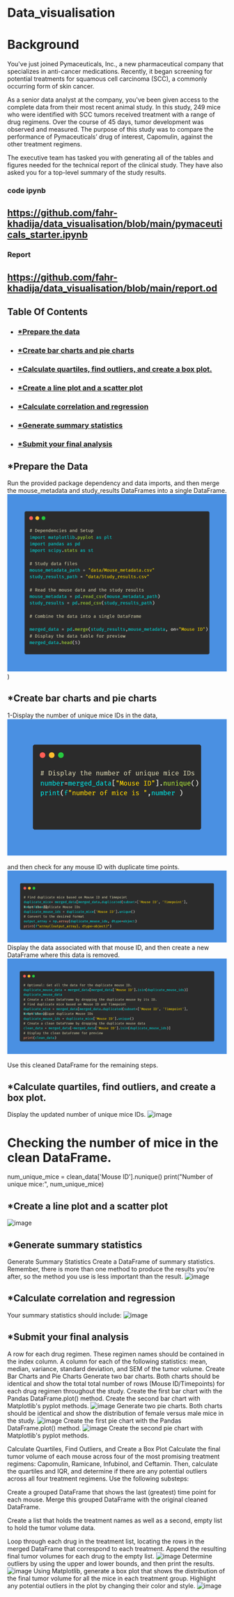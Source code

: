 # Data_visualisation

# Background
You've just joined Pymaceuticals, Inc., a new pharmaceutical company that specializes in anti-cancer medications. Recently, it began screening for potential treatments for squamous cell carcinoma (SCC), a commonly occurring form of skin cancer.

As a senior data analyst at the company, you've been given access to the complete data from their most recent animal study. In this study, 249 mice who were identified with SCC tumors received treatment with a range of drug regimens. Over the course of 45 days, tumor development was observed and measured. The purpose of this study was to compare the performance of Pymaceuticals’ drug of interest, Capomulin, against the other treatment regimens.

The executive team has tasked you with generating all of the tables and figures needed for the technical report of the clinical study. They have also asked you for a top-level summary of the study results.
###  code ipynb
##  https://github.com/fahr-khadija/data_visualisation/blob/main/pymaceuticals_starter.ipynb
### Report
##  https://github.com/fahr-khadija/data_visualisation/blob/main/report.od
## Table Of Contents 

* ### [*Prepare the data](https://github.com/Fahr-khadija/data_visualisation#Prepare-the-data)
* ### [*Create bar charts and pie charts](https://github.com/Fahr-khadija/data_visualisation#Create-bar-charts-and-pie-charts)
* ### [*Calculate quartiles, find outliers, and create a box plot.](https://github.com/Fahr-khadija/data_visualisation#Calculate-quartiles,-find-outliers,-and-create-a-box-plot.)
* ### [*Create a line plot and a scatter plot](https://github.com/Fahr-khadija/data_visualisation#Create-a-line-plot-and-a-scatter-plot)
* ### [*Calculate correlation and regression](https://github.com/Fahr-khadija/data_visualisation#Calculate-correlation-and-regression)
* ### [*Generate summary statistics](https://github.com/Fahr-khadija/data_visualisation#Generate-summary-statistics)
* ### [*Submit your final analysis](https://github.com/Fahr-khadija/data_visualisation#Submit-your-final-analysis)

## *Prepare the Data
Run the provided package dependency and data imports, and then merge the mouse_metadata and study_results DataFrames into a single DataFrame.
![image](https://github.com/fahr-khadija/data_visualisation/blob/main/carbon%20(1).png))

## *Create bar charts and pie charts

1-Display the number of unique mice IDs in the data,
![image](https://github.com/fahr-khadija/data_visualisation/blob/main/nbr%20of%20mice.png)

and then check for any mouse ID with duplicate time points. 
![image](https://github.com/fahr-khadija/data_visualisation/blob/main/duplicat%20mice.png)
Display the data associated with that mouse ID,
and then create a new DataFrame where this data is removed. 
![image](https://github.com/fahr-khadija/data_visualisation/blob/main/clean%20data.png)

Use this cleaned DataFrame for the remaining steps.
## *Calculate quartiles, find outliers, and create a box plot.
Display the updated number of unique mice IDs.
![image]()
# Checking the number of mice in the clean DataFrame.
num_unique_mice = clean_data['Mouse ID'].nunique()
print("Number of unique mice:", num_unique_mice)

## *Create a line plot and a scatter plot
![image]()
## *Generate summary statistics
Generate Summary Statistics
Create a DataFrame of summary statistics. Remember, there is more than one method to produce the results you're after, so the method you use is less important than the result.
![image]()
## *Calculate correlation and regression
Your summary statistics should include:
![image]()
## *Submit your final analysis
A row for each drug regimen. These regimen names should be contained in the index column.
A column for each of the following statistics: mean, median, variance, standard deviation, and SEM of the tumor volume.
Create Bar Charts and Pie Charts
Generate two bar charts. Both charts should be identical and show the total total number of rows (Mouse ID/Timepoints) for each drug regimen throughout the study.
Create the first bar chart with the Pandas DataFrame.plot() method.
Create the second bar chart with Matplotlib's pyplot methods.
![image]()
Generate two pie charts. Both charts should be identical and show the distribution of female versus male mice in the study.
![image]()
Create the first pie chart with the Pandas DataFrame.plot() method.
![image]()
Create the second pie chart with Matplotlib's pyplot methods.

Calculate Quartiles, Find Outliers, and Create a Box Plot
Calculate the final tumor volume of each mouse across four of the most promising treatment regimens: Capomulin, Ramicane, Infubinol, and Ceftamin. Then, calculate the quartiles and IQR, and determine if there are any potential outliers across all four treatment regimens. Use the following substeps:

Create a grouped DataFrame that shows the last (greatest) time point for each mouse. Merge this grouped DataFrame with the original cleaned DataFrame.

Create a list that holds the treatment names as well as a second, empty list to hold the tumor volume data.

Loop through each drug in the treatment list, locating the rows in the merged DataFrame that correspond to each treatment. Append the resulting final tumor volumes for each drug to the empty list.
![image]()
Determine outliers by using the upper and lower bounds, and then print the results.
![image]()
Using Matplotlib, generate a box plot that shows the distribution of the final tumor volume for all the mice in each treatment group. Highlight any potential outliers in the plot by changing their color and style.
![image]()
